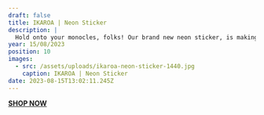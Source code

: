 ```yaml
---
draft: false
title: IKAROA | Neon Sticker
description: |
  Hold onto your monocles, folks! Our brand new neon sticker, is making its way to our shiny new shop. Get ready to add a pop of colour to your life with this eye-catching piece of art. Stay tuned for the grand opening, where you'll be able to snag this little beauty for yourself!
year: 15/08/2023
position: 10
images:
  - src: /assets/uploads/ikaroa-neon-sticker-1440.jpg
    caption: IKAROA | Neon Sticker
date: 2023-08-15T13:02:11.245Z
---
```

**[SHOP NOW](https://shop.mmint.uk/products/ikaroa-large-sticker)**  